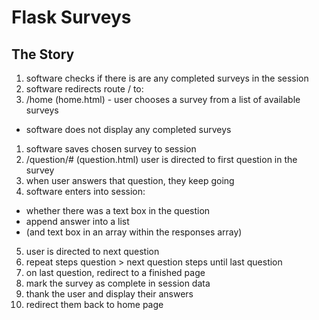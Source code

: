 # Flask Surveys
## The Story
 1. software checks if there is are any completed surveys in the session
 0. software redirects route / to:
 1. /home (home.html) - user chooses a survey from a list of available surveys 
   - software does not display any completed surveys
 1. software saves chosen survey to session
 2. /question/# (question.html) user is directed to first question in the survey
 3. when user answers that question, they keep going
 4. software enters into session:
   - whether there was a text box in the question
   - append answer into a list 
   - (and text box in an array within the responses array)
 5. user is directed to next question
 6. repeat steps question > next question steps until last question
 7. on last question, redirect to a finished page
 8. mark the survey as complete in session data
 9. thank the user and display their answers
 10. redirect them back to home page
